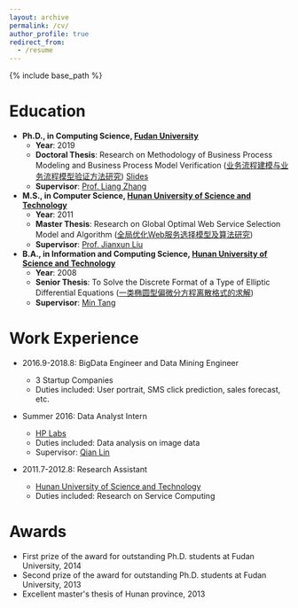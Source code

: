 ```yaml
---
layout: archive
permalink: /cv/
author_profile: true
redirect_from:
  - /resume
---
```


{% include base_path %}

Education
======
* **Ph.D., in Computing Science, [Fudan University](http://www.fudan.edu.cn)**
  * **Year**: 2019
  * **Doctoral Thesis**: Research on Methodology of Business Process Modeling and Business Process Model Verification ([业务流程建模与业务流程模型验证方法研究](http://guoshengkang.github.io/files/DoctoralThesis.pdf)) [Slides](http://guoshengkang.github.io/files/DoctoralThesis_Slides.pdf)
  * **Supervisor**: [Prof. Liang Zhang](http://homepage.fudan.edu.cn/lzhang/)
* **M.S., in Computer Science, [Hunan University of Science and Technology](http://www.hnust.edu.cn/)**
  * **Year**: 2011
  * **Master Thesis**: Research on Global Optimal Web Service Selection Model and Algorithm ([全局优化Web服务选择模型及算法研究](http://guoshengkang.github.io/files/MasterThesis.pdf))
  * **Supervisor**: [Prof. Jianxun Liu](https://baike.baidu.com/item/%E5%88%98%E5%BB%BA%E5%8B%8B/12002129?fr=aladdin)
* **B.A., in Information and Computing Science, [Hunan University of Science and Technology](http://www.hnust.edu.cn/)**
  * **Year**: 2008
  * **Senior Thesis**: To Solve the Discrete Format of a Type of Elliptic Differential Equations ([一类椭圆型偏微分方程离散格式的求解](http://guoshengkang.github.io/files/SeniorThesis.pdf))
  * **Supervisor**: [Min Tang](http://math.hnust.edu.cn/pub/sxxy/szdw/jsjs/105553.htm)

Work Experience
======
* 2016.9-2018.8: BigData Engineer and Data Mining Engineer
  * 3 Startup Companies
  * Duties included: User portrait, SMS click prediction, sales forecast, etc.

* Summer 2016: Data Analyst Intern
  * [HP Labs](https://www.labs.hpe.com/)
  * Duties included: Data analysis on image data
  * Supervisor: [Qian Lin](https://www.linkedin.com/in/qianlinca/)
  
* 2011.7-2012.8: Research Assistant
  * [Hunan University of Science and Technology](http://www.hnust.edu.cn/)
  * Duties included: Research on Service Computing

Awards
======
* First prize of the award for outstanding Ph.D. students at Fudan University, 2014
* Second prize of the award for outstanding Ph.D. students at Fudan University, 2013
* Excellent master's thesis of Hunan province, 2013
